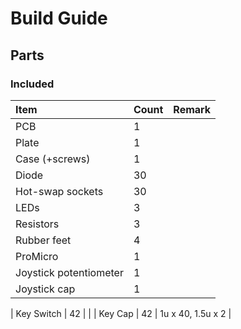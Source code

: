 # Build Guide

## Parts
### Included
| Item | Count | Remark |
|:-|:-|:-|
| PCB                   | 1      | |
| Plate                 | 1      | |
| Case (+screws)        | 1      | |
| Diode                 | 30     | |
| Hot-swap sockets      | 30     | |
| LEDs                  | 3      | |
| Resistors             | 3      | |
| Rubber feet           | 4      | |
| ProMicro              | 1      | |
| Joystick potentiometer| 1      | |
| Joystick cap          | 1      | |


| Key Switch            | 42     | |
| Key Cap               | 42     | 1u x 40,  1.5u x 2 |
